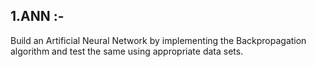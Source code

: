 ## 1.ANN :-
Build an Artificial Neural Network by implementing the Backpropagation algorithm and test the same using appropriate data sets.
